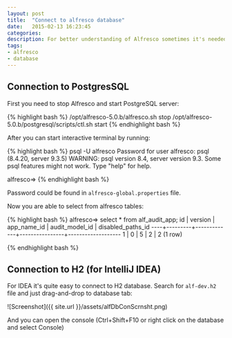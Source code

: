 ```yaml
---
layout: post
title:  "Connect to alfresco database"
date:   2015-02-13 16:23:45
categories:
description: For better understanding of Alfresco sometimes it's needed to see Alfresco tables. Here I'm showing how to connect to Alfresco Postgres database on a server and to h2 database during development.
tags: 
- alfresco
- database
---
```


## Connection to PostgresSQL 

First you need to stop Alfresco and start PostgreSQL server:

{% highlight bash %}
/opt/alfresco-5.0.b/alfresco.sh stop
/opt/alfresco-5.0.b/postgresql/scripts/ctl.sh start
{% endhighlight bash %}

After you can start interactive terminal by running:

{% highlight bash %}
psql -U alfresco
Password for user alfresco: 
psql (8.4.20, server 9.3.5)
WARNING: psql version 8.4, server version 9.3.
         Some psql features might not work.
Type "help" for help.

alfresco=> 
{% endhighlight bash %}

Password could be found in `alfresco-global.properties` file.

Now you are able to select from alfresco tables:

{% highlight bash %}
alfresco=> select * from alf_audit_app;
 id | version | app_name_id | audit_model_id | disabled_paths_id 
----+---------+-------------+----------------+-------------------
  1 |       0 |           5 |              2 |                 2
(1 row)

{% endhighlight bash %}

## Connection to H2 (for IntelliJ IDEA)

For IDEA it's quite easy to connect to H2 database. Search for `alf-dev.h2` file and just drag-and-drop to database tab:

![Screenshot]({{ site.url }}/assets/alfDbConScrnsht.png)

And you can open the console (Ctrl+Shift+F10 or right click on the database and select Console)
